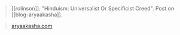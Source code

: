 > [[rolinson]]. "Hinduism: Universalist Or Specificist Creed". Post on [[blog-aryaakasha]].

> [aryaakasha.com](https://aryaakasha.com/2016/10/29/hinduism-universalist-or-specificist-creed/)